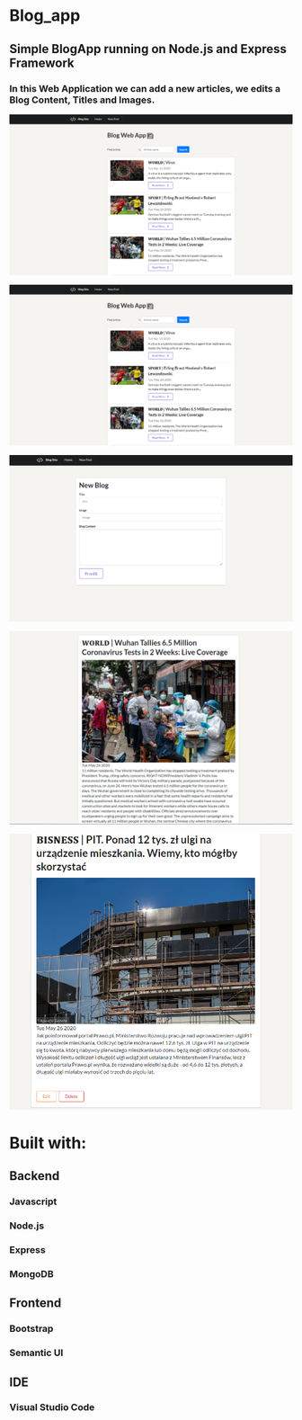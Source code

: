 # Blog_app


## Simple BlogApp running on Node.js and Express Framework

### In this Web Application we can add a new articles, we edits a Blog Content, Titles and Images.

 


![](Blog/7.PNG)

![](Blog/7.PNG)

![](Blog/8.PNG)

![](Blog/9.PNG)

![](Blog/10.PNG)



# Built with: 

## Backend
### Javascript
### Node.js
### Express
### MongoDB

## Frontend
### Bootstrap
### Semantic UI

## IDE
### Visual Studio Code



